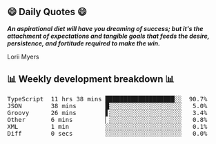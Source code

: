 ## 😄 Daily Quotes 😄

_**An aspirational diet will have you dreaming of success; but it's the attachment of expectations and tangible goals that feeds the desire, persistence, and fortitude required to make the win.**_

Lorii Myers



## 📊 Weekly development breakdown 📊

<pre>TypeScript  11 hrs 38 mins ███████████████████░░  90.7%
JSON        38 mins        █░░░░░░░░░░░░░░░░░░░░   5.0%
Groovy      26 mins        ▋░░░░░░░░░░░░░░░░░░░░   3.4%
Other       6 mins         ▏░░░░░░░░░░░░░░░░░░░░   0.8%
XML         1 min          ░░░░░░░░░░░░░░░░░░░░░   0.1%
Diff        0 secs         ░░░░░░░░░░░░░░░░░░░░░   0.0%</pre>